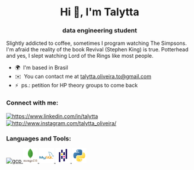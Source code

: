 <h1 align="center">Hi 👋, I'm Talytta</h1>
<h3 align="center">data engineering student</h3>
Slightly addicted to coffee, sometimes I program watching The Simpsons. I'm afraid the reality of the book Revival (Stephen King) is true. Potterhead and yes, I slept watching Lord of the Rings like most people.

* 🌍  I'm based in Brasil
* ✉️  You can contact me at [talytta.oliveira.to@gmail.com](mailto:talytta.oliveira.to@gmail.com)
* ⚡  ps.: petition for HP theory groups to come back

<h3 align="left">Connect with me:</h3>
<p align="left">
<a href="https://linkedin.com/in/https://www.linkedin.com/in/talytta" target="blank"><img align="center" src="https://raw.githubusercontent.com/rahuldkjain/github-profile-readme-generator/master/src/images/icons/Social/linked-in-alt.svg" alt="https://www.linkedin.com/in/talytta" height="30" width="40" /></a>
<a href="https://instagram.com/http://www.instagram.com/talytta_oliveira/" target="blank"><img align="center" src="https://raw.githubusercontent.com/rahuldkjain/github-profile-readme-generator/master/src/images/icons/Social/instagram.svg" alt="http://www.instagram.com/talytta_oliveira/" height="30" width="40" /></a>
</p>

<h3 align="left">Languages and Tools:</h3>
<p align="left"> <a href="https://cloud.google.com" target="_blank" rel="noreferrer"> <img src="https://www.vectorlogo.zone/logos/google_cloud/google_cloud-icon.svg" alt="gcp" width="40" height="40"/> </a> <a href="https://www.mongodb.com/" target="_blank" rel="noreferrer"> <img src="https://raw.githubusercontent.com/devicons/devicon/master/icons/mongodb/mongodb-original-wordmark.svg" alt="mongodb" width="40" height="40"/> </a> <a href="https://www.mysql.com/" target="_blank" rel="noreferrer"> <img src="https://raw.githubusercontent.com/devicons/devicon/master/icons/mysql/mysql-original-wordmark.svg" alt="mysql" width="40" height="40"/> </a> <a href="https://pandas.pydata.org/" target="_blank" rel="noreferrer"> <img src="https://raw.githubusercontent.com/devicons/devicon/2ae2a900d2f041da66e950e4d48052658d850630/icons/pandas/pandas-original.svg" alt="pandas" width="40" height="40"/> </a> <a href="https://www.python.org" target="_blank" rel="noreferrer"> <img src="https://raw.githubusercontent.com/devicons/devicon/master/icons/python/python-original.svg" alt="python" width="40" height="40"/> </a> </p>
